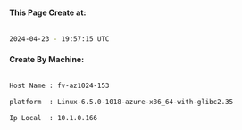 
   
#### This Page Create at:

```bash

2024-04-23 - 19:57:15 UTC

```

#### Create By Machine:

```bash

Host Name : fv-az1024-153

platform  : Linux-6.5.0-1018-azure-x86_64-with-glibc2.35

Ip Local  : 10.1.0.166

```

